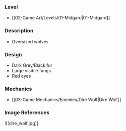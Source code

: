 ### Level
- [[02-Game Art/Levels/01-Midgard|01-Midgard]]
### Description
- Oversized wolves
### Design
- Dark Grey/Black fur
- Large visible fangs
- Red eyes
### Mechanics
- [[03-Game Mechanics/Enemies/Dire Wolf|Dire Wolf]]
### Image References
![[dire_wolf.jpg]]